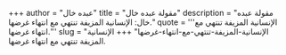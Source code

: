 +++
author = "عبده خال"
title = "مقولة عبده خال"
description = "مقولة عبده خال: الإنسانية المزيفة تنتهي مع انتهاء غرضها."
quote = '''الإنسانية المزيفة تنتهي مع انتهاء غرضها.'''
slug = "الإنسانية-المزيفة-تنتهي-مع-انتهاء-غرضها"
+++
الإنسانية المزيفة تنتهي مع انتهاء غرضها.
